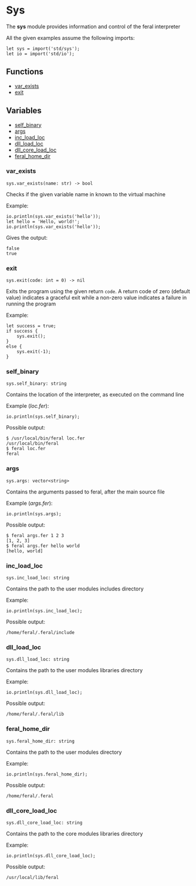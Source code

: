 # Sys

The **sys** module provides information and control of the feral interpreter

All the given examples assume the following imports:
```
let sys = import('std/sys');
let io = import('std/io');
```

## Functions
 - [var_exists](#var_exists)
 - [exit](#exit)

## Variables
 - [self_binary](#self_binary)
 - [args](#args)
 - [inc_load_loc](#inc_load_loc)
 - [dll_load_loc](#dll_load_loc)
 - [dll_core_load_loc](#dll_core_load_loc)
 - [feral_home_dir](#feral_home_dir)

### var_exists
```
sys.var_exists(name: str) -> bool
```
Checks if the given variable name in known to the virtual machine

Example:
```
io.println(sys.var_exists('hello'));
let hello = 'Hello, world!';
io.println(sys.var_exists('hello'));
```

Gives the output:
```
false
true
```

### exit
```
sys.exit(code: int = 0) -> nil
```
Exits the program using the given return `code`. A return code of zero (default value) indicates a graceful exit while a non-zero value indicates a failure in running the program

Example:
```
let success = true;
if success {
    sys.exit();
}
else {
    sys.exit(-1);
}
```

### self_binary
```
sys.self_binary: string
```
Contains the location of the interpreter, as executed on the command line

Example (*loc.fer*):
```
io.println(sys.self_binary);
```

Possible output:
```
$ /usr/local/bin/feral loc.fer
/usr/local/bin/feral
$ feral loc.fer
feral
```

### args
```
sys.args: vector<string>
```
Contains the arguments passed to feral, after the main source file

Example (*args.fer*):
```
io.println(sys.args);
```

Possible output:
```
$ feral args.fer 1 2 3
[1, 2, 3]
$ feral args.fer hello world
[hello, world]
```

### inc_load_loc
```
sys.inc_load_loc: string
```
Contains the path to the user modules includes directory

Example:
```
io.println(sys.inc_load_loc);
```

Possible output:
```
/home/feral/.feral/include
```

### dll_load_loc
```
sys.dll_load_loc: string
```
Contains the path to the user modules libraries directory

Example:
```
io.println(sys.dll_load_loc);
```

Possible output:
```
/home/feral/.feral/lib
```

### feral_home_dir
```
sys.feral_home_dir: string
```
Contains the path to the user modules directory

Example:
```
io.println(sys.feral_home_dir);
```

Possible output:
```
/home/feral/.feral
```

### dll_core_load_loc
```
sys.dll_core_load_loc: string
```
Contains the path to the core modules libraries directory

Example:
```
io.println(sys.dll_core_load_loc);
```

Possible output:
```
/usr/local/lib/feral
```
